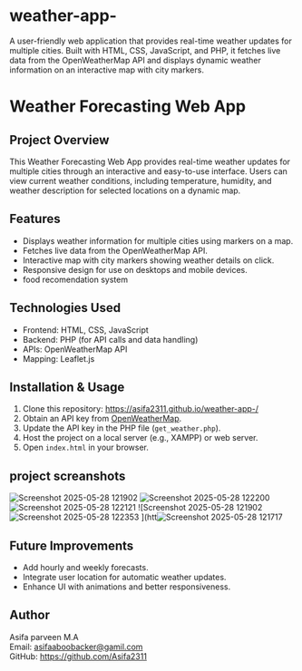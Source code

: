 # weather-app-
A user-friendly web application that provides real-time weather updates for multiple cities. Built with HTML, CSS, JavaScript, and PHP, it fetches live data from the OpenWeatherMap API and displays dynamic weather information on an interactive map with city markers.
# Weather Forecasting Web App

## Project Overview
This Weather Forecasting Web App provides real-time weather updates for multiple cities through an interactive and easy-to-use interface. Users can view current weather conditions, including temperature, humidity, and weather description for selected locations on a dynamic map.

## Features
- Displays weather information for multiple cities using markers on a map.
- Fetches live data from the OpenWeatherMap API.
- Interactive map with city markers showing weather details on click.
- Responsive design for use on desktops and mobile devices.
- food recomendation system 

## Technologies Used
- Frontend: HTML, CSS, JavaScript
- Backend: PHP (for API calls and data handling)
- APIs: OpenWeatherMap API
- Mapping: Leaflet.js 

## Installation & Usage
1. Clone this repository: https://asifa2311.github.io/weather-app-/
2. Obtain an API key from [OpenWeatherMap](https://openweathermap.org/api).
3. Update the API key in the PHP file (`get_weather.php`).
4. Host the project on a local server (e.g., XAMPP) or web server.
5. Open `index.html` in your browser.

## project screanshots
![Screenshot 2025-05-28 121902](https://github.com/user-attachments/assets/a7ca1eda-6172-487c-85ca-b2924dfb53dc)
![Screenshot 2025-05-28 122200](https://github.com/user-attachments/assets/ec1cc5f3-f63b-4c9f-bf87-b053619d0944)
![Screenshot 2025-05-28 122121](https://github.com/user-attachments/assets/c1564d30-66e6-4fef-97ff-53985b93d215)
![Screenshot 2025-05-28 121902![Screenshot 2025-05-28 122353](https://github.com/user-attachments/assets/2e228737-4cc8-4efc-8feb-929851d0aba7)
](htt![Screenshot 2025-05-28 121717](https://github.com/user-attachments/assets/95aec53e-36a6-40f3-ad0a-a7777dd13e7f)

## Future Improvements
- Add hourly and weekly forecasts.  
- Integrate user location for automatic weather updates.  
- Enhance UI with animations and better responsiveness.

## Author
Asifa parveen M.A  
Email: asifaaboobacker@gamil.com   
GitHub: https://github.com/Asifa2311




